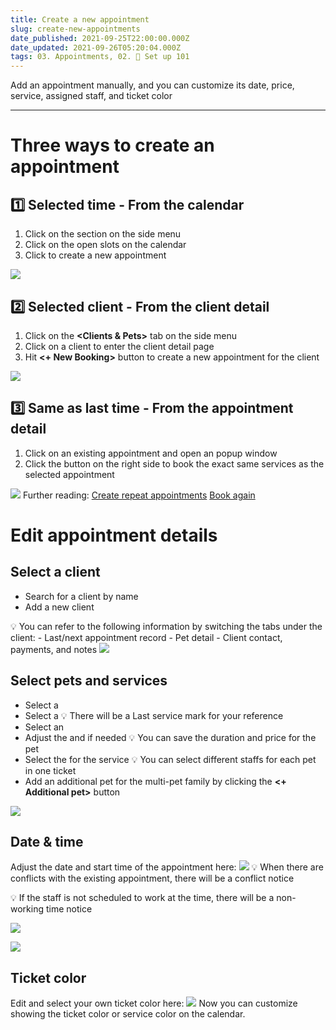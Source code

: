 ```yaml
---
title: Create a new appointment
slug: create-new-appointments
date_published: 2021-09-25T22:00:00.000Z
date_updated: 2021-09-26T05:20:04.000Z
tags: 03. Appointments, 02. 🌟 Set up 101
---
```


Add an appointment manually, and you can customize its date, price, service, assigned staff, and ticket color

---

# Three ways to create an appointment

## 1️⃣ Selected time - From the calendar

1. Click on the **<Appointment>** section on the side menu
2. Click on the open slots on the calendar
3. Click **<Add>** to create a new appointment

![](__GHOST_URL__/content/images/2021/06/new_appointment_-_calendar.gif)
## 2️⃣ Selected client - From the client detail

1. Click on the **<Clients & Pets>** tab on the side menu
2. Click on a client to enter the client detail page
3. Hit **<+ New Booking>** button to create a new appointment for the client

![](__GHOST_URL__/content/images/2021/06/new_appointment_-_client.png)
## 3️⃣ Same as last time - From the appointment detail

1. Click on an existing appointment and open an **<Appointment detail>** popup window
2. Click the **<Book again>** button on the right side to book the exact same services as the selected appointment

![](__GHOST_URL__/content/images/2021/06/new_appointment_-_book_again.gif)
Further reading:
[Create repeat appointments](__GHOST_URL__/book-repeat-appointments/)
[Book again](__GHOST_URL__/book-again/)

# Edit appointment details

## Select a client

- Search for a client by name
- Add a new client

💡 You can refer to the following information by switching the tabs under the client: - Last/next appointment record - Pet detail - Client contact, payments, and notes
![](__GHOST_URL__/content/images/2021/06/Select_client-1.gif)
## Select pets and services

- Select a **<pet>**
- Select a **<service>**
💡 There will be a Last service mark for your reference
- Select an **<add-on>**
- Adjust the **<Duration>** and **<Price>** if needed
💡 You can save the duration and price for the pet
- Select the **<Staff>** for the service
💡 You can select different staffs for each pet in one ticket
- Add an additional pet for the multi-pet family by clicking the **<+ Additional pet>** button

![](__GHOST_URL__/content/images/2021/06/Select_petservices.gif)
## Date & time

Adjust the date and start time of the appointment here:
![](__GHOST_URL__/content/images/2021/06/select-date---time-1.png)
💡 When there are conflicts with the existing appointment, there will be a conflict notice

💡 If the staff is not scheduled to work at the time, there will be a non-working time notice

![](__GHOST_URL__/content/images/2021/06/Screen_Shot_2021-01-14_at_5.07.12_PM.png)

![](__GHOST_URL__/content/images/2021/06/Screen_Shot_2021-01-14_at_5.08.15_PM-1.png)

## Ticket color

Edit and select your own ticket color here:
![](__GHOST_URL__/content/images/2021/06/Screen_Shot_2021-01-14_at_5.28.07_PM-1.png)
Now you can customize showing the ticket color or service color on the calendar.
